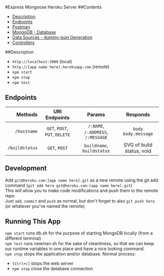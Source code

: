 #Express Mongoose Heroku Server
##Contents
* [Description](#Description)
* [Endpoints](#Endpoints)  
* [Postman](postman/)  
* [MongoDB - Database](models/)  
* [Data Sources - dummy-json Generation](data_templates/)  
* [Controllers](controllers/)  

##Description
* `http://localhost:3000`  (local)  
* `http://[app name here].herokuapp.com`  (remote)  
* `npm start`  
* `npm stop`  
* `npm test`  

## Endpoints  
| Methods | URI Endpoints | Params | Responds |
|--------:|:-------------:|:------:|:--------:|
| `/hostname` | `GET`, `POST`, `PUT`, `DELETE` | `/:NAME`, `/:ADDRESS`, `/:MESSAGE` | `body` `body.message` | `{response}` Entry |
| `/buildstatus` | `GET`, `POST` | `buildname`, `buildstatus` | SVG of build status, void |  

## Development
Add `git@heroku.com:[app name here].git` as a new remote  using the git add command (`git add hero git@heroku.com:[app name here].git`)  
This will allow you to make code modifications and push them to the remote repo  
Just `add`, `commit` and `push` as normal, but don't forget to also `git push hero` (or whatever you've named the remote)  

## Running This App
`npm start` runs db.sh for the purpose of starting MongoDB locally (from a different terminal)  
`npm test` runs newman.sh for the sake of cleanliness, so that we can keep our runtime variables in one place and have a nice looking command.  
`npm stop` stops the application and/or database. Normal process:
* `[Ctrl+c]` stops the web server  
* `npm stop` close the database connection  
